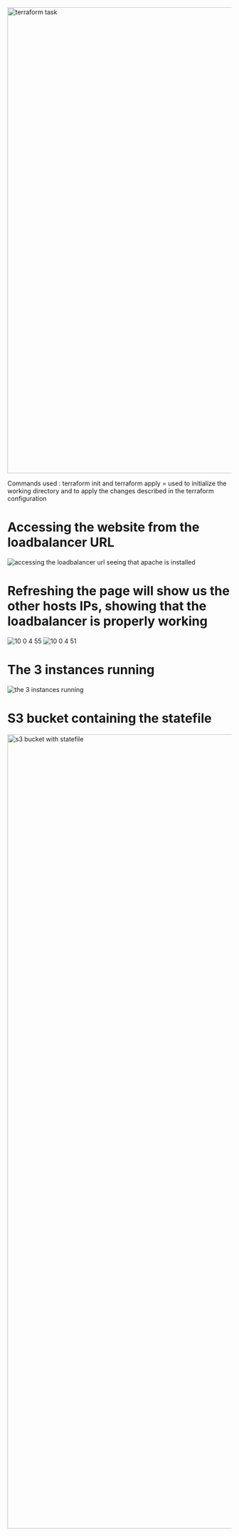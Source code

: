 <img width="1046" alt="terraform task " src="https://github.com/iancumatei67/terraform/assets/127155074/752fc4ca-e90c-4a45-8ff2-cd1829dc9d89">

Commands used :
terraform init and terraform apply = used to initialize the working directory and to apply the changes described in the terraform configuration

# Accessing the website from the loadbalancer URL 
![accessing the loadbalancer url seeing that apache is installed](https://github.com/iancumatei67/terraform/assets/127155074/5f7afb6a-c0f1-4752-a467-51a378c503e3)

# Refreshing the page will show us the other hosts IPs, showing that the loadbalancer is properly working 

![10 0 4 55](https://github.com/iancumatei67/terraform/assets/127155074/b27cdfd4-f018-4f3d-8166-e147568bb5e2)
![10 0 4 51](https://github.com/iancumatei67/terraform/assets/127155074/72dc1076-105b-4125-93cd-5e0c4c56acfc)

# The 3 instances running 

![the 3 instances running ](https://github.com/iancumatei67/terraform/assets/127155074/62797232-d633-49a4-865d-70b3697638e6)

# S3 bucket containing the statefile

<img width="1783" alt="s3 bucket with statefile" src="https://github.com/iancumatei67/terraform/assets/127155074/7977316c-ade2-4bf5-9027-e1f10b617171">

